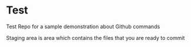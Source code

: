 # Test
Test Repo for a sample demonstration about Github commands

Staging area is area which contains the files that you are ready to commit
